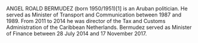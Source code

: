 ANGEL ROALD BERMUDEZ (born 1950/1951)[1] is an Aruban politician. He served as Minister of Transport and Communication between 1987 and 1989. From 2011 to 2014 he was director of the Tax and Customs Administration of the Caribbean Netherlands. Bermudez served as Minister of Finance between 28 July 2014 and 17 November 2017.
